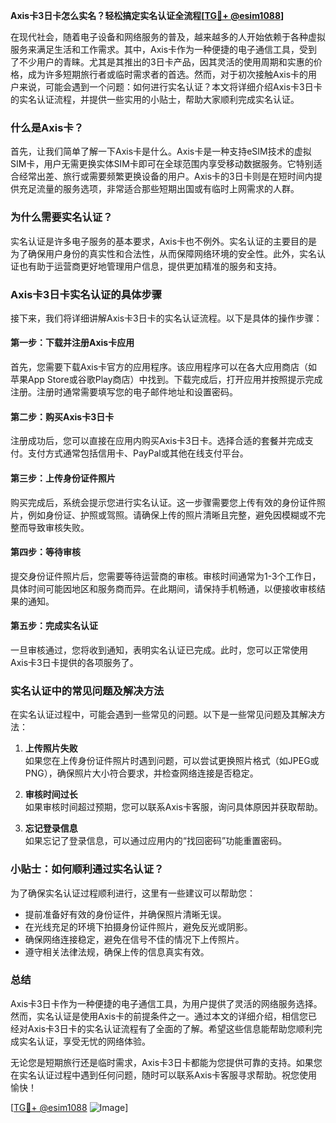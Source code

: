 **Axis卡3日卡怎么实名？轻松搞定实名认证全流程[[TG💪+ @esim1088](https://t.me/s/esim1088)]**

在现代社会，随着电子设备和网络服务的普及，越来越多的人开始依赖于各种虚拟服务来满足生活和工作需求。其中，Axis卡作为一种便捷的电子通信工具，受到了不少用户的青睐。尤其是其推出的3日卡产品，因其灵活的使用周期和实惠的价格，成为许多短期旅行者或临时需求者的首选。然而，对于初次接触Axis卡的用户来说，可能会遇到一个问题：如何进行实名认证？本文将详细介绍Axis卡3日卡的实名认证流程，并提供一些实用的小贴士，帮助大家顺利完成实名认证。

### 什么是Axis卡？

首先，让我们简单了解一下Axis卡是什么。Axis卡是一种支持eSIM技术的虚拟SIM卡，用户无需更换实体SIM卡即可在全球范围内享受移动数据服务。它特别适合经常出差、旅行或需要频繁更换设备的用户。Axis卡的3日卡则是在短时间内提供充足流量的服务选项，非常适合那些短期出国或有临时上网需求的人群。

### 为什么需要实名认证？

实名认证是许多电子服务的基本要求，Axis卡也不例外。实名认证的主要目的是为了确保用户身份的真实性和合法性，从而保障网络环境的安全性。此外，实名认证也有助于运营商更好地管理用户信息，提供更加精准的服务和支持。

### Axis卡3日卡实名认证的具体步骤

接下来，我们将详细讲解Axis卡3日卡的实名认证流程。以下是具体的操作步骤：

#### 第一步：下载并注册Axis卡应用

首先，您需要下载Axis卡官方的应用程序。该应用程序可以在各大应用商店（如苹果App Store或谷歌Play商店）中找到。下载完成后，打开应用并按照提示完成注册。注册时通常需要填写您的电子邮件地址和设置密码。

#### 第二步：购买Axis卡3日卡

注册成功后，您可以直接在应用内购买Axis卡3日卡。选择合适的套餐并完成支付。支付方式通常包括信用卡、PayPal或其他在线支付平台。

#### 第三步：上传身份证件照片

购买完成后，系统会提示您进行实名认证。这一步骤需要您上传有效的身份证件照片，例如身份证、护照或驾照。请确保上传的照片清晰且完整，避免因模糊或不完整而导致审核失败。

#### 第四步：等待审核

提交身份证件照片后，您需要等待运营商的审核。审核时间通常为1-3个工作日，具体时间可能因地区和服务商而异。在此期间，请保持手机畅通，以便接收审核结果的通知。

#### 第五步：完成实名认证

一旦审核通过，您将收到通知，表明实名认证已完成。此时，您可以正常使用Axis卡3日卡提供的各项服务了。

### 实名认证中的常见问题及解决方法

在实名认证过程中，可能会遇到一些常见的问题。以下是一些常见问题及其解决方法：

1. **上传照片失败**  
   如果您在上传身份证件照片时遇到问题，可以尝试更换照片格式（如JPEG或PNG），确保照片大小符合要求，并检查网络连接是否稳定。

2. **审核时间过长**  
   如果审核时间超过预期，您可以联系Axis卡客服，询问具体原因并获取帮助。

3. **忘记登录信息**  
   如果忘记了登录信息，可以通过应用内的“找回密码”功能重置密码。

### 小贴士：如何顺利通过实名认证？

为了确保实名认证过程顺利进行，这里有一些建议可以帮助您：

- 提前准备好有效的身份证件，并确保照片清晰无误。
- 在光线充足的环境下拍摄身份证件照片，避免反光或阴影。
- 确保网络连接稳定，避免在信号不佳的情况下上传照片。
- 遵守相关法律法规，确保上传的信息真实有效。

### 总结

Axis卡3日卡作为一种便捷的电子通信工具，为用户提供了灵活的网络服务选择。然而，实名认证是使用Axis卡的前提条件之一。通过本文的详细介绍，相信您已经对Axis卡3日卡的实名认证流程有了全面的了解。希望这些信息能帮助您顺利完成实名认证，享受无忧的网络体验。

无论您是短期旅行还是临时需求，Axis卡3日卡都能为您提供可靠的支持。如果您在实名认证过程中遇到任何问题，随时可以联系Axis卡客服寻求帮助。祝您使用愉快！

[[TG💪+ @esim1088](https://t.me/s/esim1088) ![Image](https://i.postimg.cc/4NQfJmqS/Snipaste-2025-05-13-00-14-12.png)]